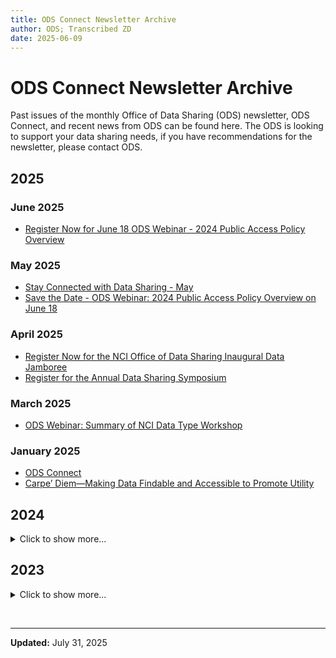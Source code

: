 ```yaml
---
title: ODS Connect Newsletter Archive
author: ODS; Transcribed ZD
date: 2025-06-09
---
```


# ODS Connect Newsletter Archive

Past issues of the monthly Office of Data Sharing (ODS) newsletter, ODS Connect, and recent news from ODS can be found here. The ODS is looking to support your data sharing needs, if you have recommendations for the newsletter, please contact ODS.

## 2025

### June 2025

- [Register Now for June 18 ODS Webinar - 2024 Public Access Policy Overview](https://cbiit.github.io/ccdi-ods-content/pages/documents/ods-newsletters/2025/2025-06-05_Register_Now_for_June_18_ODS_Webinar_2024_Public_Access_Policy_Overview.pdf)

### May 2025

- [Stay Connected with Data Sharing - May](https://cbiit.github.io/ccdi-ods-content/pages/documents/ods-newsletters/2025/2025-05-08_Stay_Connected_with_Data_Sharing_May.pdf)
- [Save the Date - ODS Webinar: 2024 Public Access Policy Overview on June 18](https://cbiit.github.io/ccdi-ods-content/pages/documents/ods-newsletters/2025/2025-05-22_Save_the_Date_ODS_Webinar_2024_Public_Access_Policy_Overview_on_June_18.pdf)

### April 2025

- [Register Now for the NCI Office of Data Sharing Inaugural Data Jamboree](https://cbiit.github.io/ccdi-ods-content/pages/documents/ods-newsletters/2025/2025-04-10_Register_Now_for_the_NCI_Office_of_Data_Sharing_Inaugural_Data_Jamboree.pdf)
- [Register for the Annual Data Sharing Symposium](https://cbiit.github.io/ccdi-ods-content/pages/documents/ods-newsletters/2025/2025-04-24_Register_for_the_Annual_Data_Sharing_Symposium.pdf)

### March 2025

- [ODS Webinar: Summary of NCI Data Type Workshop](https://cbiit.github.io/ccdi-ods-content/pages/documents/ods-newsletters/2025/2025-03-25_ODS_Webinar_Summary_of_NCI_Data_Type_Workshop.pdf)

### January 2025

- [ODS Connect](https://cbiit.github.io/ccdi-ods-content/pages/documents/ods-newsletters/2025/2025-01-03_ODS_Connect_January_2025.pdf)
- [Carpe’ Diem—Making Data Findable and Accessible to Promote Utility](https://cbiit.github.io/ccdi-ods-content/pages/documents/ods-newsletters/2025/2025-01-16_Carpe’_Diem_Making_Data_Findable_and_Accessible_to_Promote_Utility.pdf)

## 2024

<details>
  <summary>
  Click to show more...
  </summary>

### December 2024

- [Inaugural ODS Webinar & New Dataset Exploration Feature in the Index of NCI Studies (INS)](https://cbiit.github.io/ccdi-ods-content/pages/documents/ods-newsletters/2024/2024-12-06_Inaugural_ODS_Webinar_&_New_Dataset_Exploration_Feature_in_the_Index_of_NCI_Studies_(INS).pdf)

### November 2024

- [NCI Office of Data Sharing Salutes Veterans and Service Members: Initiatives and Update](https://cbiit.github.io/ccdi-ods-content/pages/documents/ods-newsletters/2024/2024-11-07_NCI_Office_of_Data_Sharing_Salutes_Veterans_and_Service_Members__Initiatives_and_Update.pdf)
- [ACTION NEEDED: Please add your voice and expertise to government policy implementation](https://cbiit.github.io/ccdi-ods-content/pages/documents/ods-newsletters/2024/2024-11-19_ACTION_NEEDED__Please_add_your_voice_and_expertise_to_government_policy_implementation.pdf)
- [REMINDER: Action Needed by November 29th & ODS Symposium Executive Summary](https://cbiit.github.io/ccdi-ods-content/pages/documents/ods-newsletters/2024/2024-11-21_REMINDER__Action_Needed_by_November_29th_&_ODS_Symposium_Executive_Summary.pdf)

### October 2024

- [ODS Data Sharing Symposium 2024: Join the Conversation](https://cbiit.github.io/ccdi-ods-content/pages/documents/ods-newsletters/2024/2024-10-03_ODS_Data_Sharing_Symposium_2024__Join_the_Conversation.pdf)
- [Key Impressions from the ODS Symposium](https://cbiit.github.io/ccdi-ods-content/pages/documents/ods-newsletters/2024/2024-10-25_Key_Impressions_from_the_ODS_Symposium.pdf)

### September 2024

- [NCI ODS Workshop Series and Register for the Annual Data Sharing Symposium](https://cbiit.github.io/ccdi-ods-content/pages/documents/ods-newsletters/2024/2024-09-05_NCI_ODS_Workshop_Series_and_Register_for_the_Annual_Data_Sharing_Symposium.pdf)
- [Highlighting National Childhood Cancer Awareness Month and NCI's Index of NCI Studies](https://cbiit.github.io/ccdi-ods-content/pages/documents/ods-newsletters/2024/2024-09-19_Highlighting_National_Childhood_Cancer_Awareness_Month_and_NCI's_Index_of_NCI_Studies.pdf)

### August 2024

- [Stay Connected with Data Sharing: August](https://cbiit.github.io/ccdi-ods-content/pages/documents/ods-newsletters/2024/2024-08-08_Stay_Connected_with_Data_Sharing_August_2024.pdf)
- [Apply Today to Participate in an In-Person HTAN Data Jamboree](https://cbiit.github.io/ccdi-ods-content/pages/documents/ods-newsletters/2024/2024-08-22_Apply_Today_to_Participate_in_an_In-Person_HTAN_Data_Jamboree.pdf)
- [USCDI+ Cancer Registry Seeks Feedback on Data Element List and Hosts Listening Session](https://cbiit.github.io/ccdi-ods-content/pages/documents/ods-newsletters/2024/2024-08-26_USCDI+_Cancer_Registry_Seeks_Feedback_on_Data_Element_List_and_Hosts_Listening_Session.pdf)

### July 2024

- [Stay Connected with Data Sharing: July](https://cbiit.github.io/ccdi-ods-content/pages/documents/ods-newsletters/2024/2024-07-11_Stay_Connected_with_Data_Sharing_July_2024.pdf)
- [NCI Data Sharing: Resources and Support for Cancer Researchers](https://cbiit.github.io/ccdi-ods-content/pages/documents/ods-newsletters/2024/2024-07-25_NCI_Data_Sharing_Resources_and_Support_for_Cancer_Researchers.pdf)

### June 2024

- [Stay Connected with Data Sharing: June](https://cbiit.github.io/ccdi-ods-content/pages/documents/ods-newsletters/2024/2024-06-06_Stay_Connected_with_Data_Sharing_June_2024.pdf)
- [Cancer Moonshot Biobank Releases Data for First 248 Participants](https://cbiit.github.io/ccdi-ods-content/pages/documents/ods-newsletters/2024/2024-06-20_Cancer_Moonshot_Biobank_Releases_Data_for_First_248_Participants.pdf)
- [Human Tumor Atlas Network (HTAN) Data Jamboree 2024 Pitch](https://cbiit.github.io/ccdi-ods-content/pages/documents/ods-newsletters/2024/2024-06-25_Human_Tumor_Atlas_Network_(HTAN)_Data_Jamboree_2024_Pitch.pdf)

### May 2024

- [Register Now for the Annual Data Sharing Symposium!](https://cbiit.github.io/ccdi-ods-content/pages/documents/ods-newsletters/2024/2024-05-10_Register_Now_for_the_Annual_Data_Sharing_Symposium!.pdf)
- [Highlights from AACR and Congratulations Dr. Kerlavage](https://cbiit.github.io/ccdi-ods-content/pages/documents/ods-newsletters/2024/2024-05-23_Highlights_from_AACR_and_Congratulations_Dr._Kerlavage.pdf)

### April 2024

- [Stay Connected with Data Sharing: April](https://cbiit.github.io/ccdi-ods-content/pages/documents/ods-newsletters/2024/2024-04-04_Stay_Connected_with_Data_Sharing_April_2024.pdf)
- [Data Sharing Champion: Cancer Target Discovery and Development (CTD²) Network](https://cbiit.github.io/ccdi-ods-content/pages/documents/ods-newsletters/2024/2024-04-18_Data_Sharing_Champion_Cancer_Target_Discovery_and_Development_(CTD²)_Network.pdf)

### March 2024

- [Stay Connected with Data Sharing: March](https://cbiit.github.io/ccdi-ods-content/pages/documents/ods-newsletters/2024/2024-03-07_Stay_Connected_with_Data_Sharing_March_2024.pdf)
- [Where to Find ODS at AACR](https://cbiit.github.io/ccdi-ods-content/pages/documents/ods-newsletters/2024/2024-03-21_Where_to_Find_ODS_at_AACR.pdf)

### February 2024

- [Stay Connected with Data Sharing: February](https://cbiit.github.io/ccdi-ods-content/pages/documents/ods-newsletters/2024/2024-02-08_Stay_Connected_with_Data_Sharing_February_2024.pdf)
- [Data Sharing of NCI-Sponsored Cancer Screening Trials](https://cbiit.github.io/ccdi-ods-content/pages/documents/ods-newsletters/2024/2024-02-22_Data_Sharing_of_NCI-Sponsored_Cancer_Screening_Trials.pdf)

### January 2024

- [ODS Connect](https://cbiit.github.io/ccdi-ods-content/pages/documents/ods-newsletters/2024/2024-01-16_ODS_Connect_January_2024.pdf)
- [NIH Data Management and Sharing Policy - Year One](https://cbiit.github.io/ccdi-ods-content/pages/documents/ods-newsletters/2024/2024-01-25_NIH_Data_Management_and_Sharing_Policy_Year_One.pdf)

</details>

## 2023

<details>
  <summary>
  Click to show more...
  </summary>

### December 2023

- [ODS Connect](https://cbiit.github.io/ccdi-ods-content/pages/documents/ods-newsletters/2023/2023-12-21_ODS_Connect_December_2023.pdf)

### November 2023

- [ODS Connect](https://cbiit.github.io/ccdi-ods-content/pages/documents/ods-newsletters/2023/2023-11-17_ODS_Connect_November_2023.pdf)

### October 2023

- [ODS Connect](https://cbiit.github.io/ccdi-ods-content/pages/documents/ods-newsletters/2023/2023-10-20_ODS_Connect_October_2023.pdf)

### September 2023

- [ODS Connect](https://cbiit.github.io/ccdi-ods-content/pages/documents/ods-newsletters/2023/2023-09-22_ODS_Connect_September_2023.pdf)

### August 2023

- [ODS Connect](https://cbiit.github.io/ccdi-ods-content/pages/documents/ods-newsletters/2023/2023-08-24_ODS_Connect_August_2023.pdf)

### July 2023

- [ODS Connect](https://cbiit.github.io/ccdi-ods-content/pages/documents/ods-newsletters/2023/2023-07-21_ODS_Connect_July_2023.pdf)

</details>

&nbsp;

---

**Updated:** July 31, 2025
